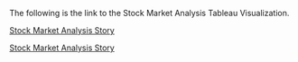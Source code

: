 The following is the link to the Stock Market Analysis Tableau Visualization.

[Stock Market Analysis Story](https://public.tableau.com/app/profile/tham.jay.shen/viz/StockMarketAnalysis_16577688695320/Story1)



<a href="https://public.tableau.com/app/profile/tham.jay.shen/viz/StockMarketAnalysis_16577688695320/Story1/" target="_blank">Stock Market Analysis Story</a>


<a href="#" onclick='window.open("https://public.tableau.com/app/profile/tham.jay.shen/viz/StockMarketAnalysis_16577688695320/Story1/");return false;'></a>
